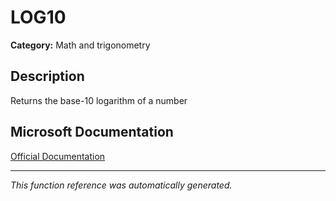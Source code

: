 # LOG10

**Category:** Math and trigonometry

## Description
Returns the base-10 logarithm of a number

## Microsoft Documentation
[Official Documentation](https://support.microsoft.com//en-us/office/log10-function-c75b881b-49dd-44fb-b6f4-37e3486a0211)

---
*This function reference was automatically generated.*
